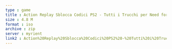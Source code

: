 ```yaml
---
type : game
title : Action Replay Sblocca Codici PS2 - Tutti i Trucchi per Need for Speed - ProStreet (Italy) (Unl)
size : 4.8 M
format : iso
archive : zip
server : myrient
link2 : Action%20Replay%20Sblocca%20Codici%20PS2%20-%20Tutti%20i%20Trucchi%20per%20Need%20for%20Speed%20-%20ProStreet%20%28Italy%29%20%28Unl%29
---
```

